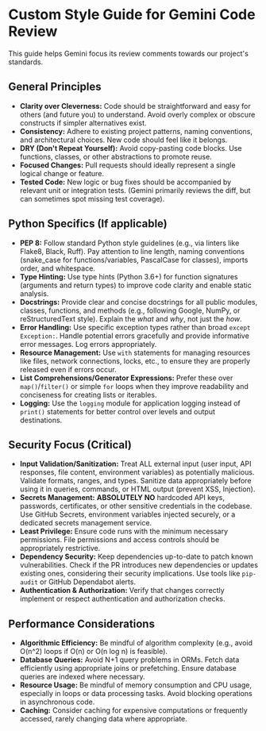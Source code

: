 # Custom Style Guide for Gemini Code Review

This guide helps Gemini focus its review comments towards our project's standards.

## General Principles
- **Clarity over Cleverness:** Code should be straightforward and easy for others (and future you) to understand. Avoid overly complex or obscure constructs if simpler alternatives exist.
- **Consistency:** Adhere to existing project patterns, naming conventions, and architectural choices. New code should feel like it belongs.
- **DRY (Don't Repeat Yourself):** Avoid copy-pasting code blocks. Use functions, classes, or other abstractions to promote reuse.
- **Focused Changes:** Pull requests should ideally represent a single logical change or feature.
- **Tested Code:** New logic or bug fixes should be accompanied by relevant unit or integration tests. (Gemini primarily reviews the diff, but can sometimes spot missing test coverage).

## Python Specifics (If applicable)
- **PEP 8:** Follow standard Python style guidelines (e.g., via linters like Flake8, Black, Ruff). Pay attention to line length, naming conventions (snake_case for functions/variables, PascalCase for classes), imports order, and whitespace.
- **Type Hinting:** Use type hints (Python 3.6+) for function signatures (arguments and return types) to improve code clarity and enable static analysis.
- **Docstrings:** Provide clear and concise docstrings for all public modules, classes, functions, and methods (e.g., following Google, NumPy, or reStructuredText style). Explain the *what* and *why*, not just the *how*.
- **Error Handling:** Use specific exception types rather than broad `except Exception:`. Handle potential errors gracefully and provide informative error messages. Log errors appropriately.
- **Resource Management:** Use `with` statements for managing resources like files, network connections, locks, etc., to ensure they are properly released even if errors occur.
- **List Comprehensions/Generator Expressions:** Prefer these over `map()`/`filter()` or simple `for` loops when they improve readability and conciseness for creating lists or iterables.
- **Logging:** Use the `logging` module for application logging instead of `print()` statements for better control over levels and output destinations.

## Security Focus (Critical)
- **Input Validation/Sanitization:** Treat ALL external input (user input, API responses, file content, environment variables) as potentially malicious. Validate formats, ranges, and types. Sanitize data appropriately before using it in queries, commands, or HTML output (prevent XSS, Injection).
- **Secrets Management:** **ABSOLUTELY NO** hardcoded API keys, passwords, certificates, or other sensitive credentials in the codebase. Use GitHub Secrets, environment variables injected securely, or a dedicated secrets management service.
- **Least Privilege:** Ensure code runs with the minimum necessary permissions. File permissions and access controls should be appropriately restrictive.
- **Dependency Security:** Keep dependencies up-to-date to patch known vulnerabilities. Check if the PR introduces new dependencies or updates existing ones, considering their security implications. Use tools like `pip-audit` or GitHub Dependabot alerts.
- **Authentication & Authorization:** Verify that changes correctly implement or respect authentication and authorization checks.

## Performance Considerations
- **Algorithmic Efficiency:** Be mindful of algorithm complexity (e.g., avoid O(n^2) loops if O(n) or O(n log n) is feasible).
- **Database Queries:** Avoid N+1 query problems in ORMs. Fetch data efficiently using appropriate joins or prefetching. Ensure database queries are indexed where necessary.
- **Resource Usage:** Be mindful of memory consumption and CPU usage, especially in loops or data processing tasks. Avoid blocking operations in asynchronous code.
- **Caching:** Consider caching for expensive computations or frequently accessed, rarely changing data where appropriate.

